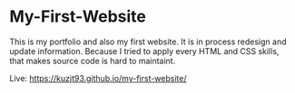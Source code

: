 # My-First-Website

This is my portfolio and also my first website. 
It is in process redesign and update information. 
Because I tried to apply every HTML and CSS skills, that makes source code is hard to maintaint.

Live: https://kuzjt93.github.io/my-first-website/
